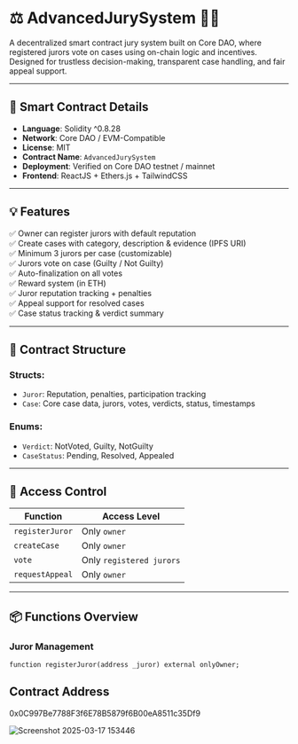 # ⚖️ AdvancedJurySystem 🧑‍⚖️
A decentralized smart contract jury system built on Core DAO, where registered jurors vote on cases using on-chain logic and incentives. Designed for trustless decision-making, transparent case handling, and fair appeal support.

---

## 📜 Smart Contract Details

- **Language**: Solidity ^0.8.28  
- **Network**: Core DAO / EVM-Compatible  
- **License**: MIT  
- **Contract Name**: `AdvancedJurySystem`  
- **Deployment**: Verified on Core DAO testnet / mainnet  
- **Frontend**: ReactJS + Ethers.js + TailwindCSS  

---

## 💡 Features

✅ Owner can register jurors with default reputation  
✅ Create cases with category, description & evidence (IPFS URI)  
✅ Minimum 3 jurors per case (customizable)  
✅ Jurors vote on case (Guilty / Not Guilty)  
✅ Auto-finalization on all votes  
✅ Reward system (in ETH)  
✅ Juror reputation tracking + penalties  
✅ Appeal support for resolved cases  
✅ Case status tracking & verdict summary  

---
## 🧩 Contract Structure

### Structs:
- `Juror`: Reputation, penalties, participation tracking  
- `Case`: Core case data, jurors, votes, verdicts, status, timestamps

### Enums:
- `Verdict`: NotVoted, Guilty, NotGuilty  
- `CaseStatus`: Pending, Resolved, Appealed

---

## 🔐 Access Control

| Function            | Access Level   |
|---------------------|----------------|
| `registerJuror`     | Only `owner`   |
| `createCase`        | Only `owner`   |
| `vote`              | Only `registered jurors` |
| `requestAppeal`     | Only `owner`   |

---

## 📦 Functions Overview

### Juror Management
```solidity
function registerJuror(address _juror) external onlyOwner;
 ```
## Contract Address
0x0C997Be7788F3f6E78B5879f6B00eA8511c35Df9

![Screenshot 2025-03-17 153446](https://github.com/user-attachments/assets/68495bd7-e079-4bfc-8a53-e95ad872b646)


